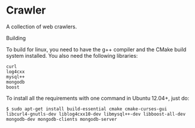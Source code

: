 # Crawler
A collection of web crawlers.

Building

To build for linux, you need to have the g++ compiler and the CMake build system installed. You also need the following libraries:

	curl
	log4cxx
	mysql++
	mongodb
	boost
To install all the requirements with one command in Ubuntu 12.04+, just do:
	
	$ sudo apt-get install build-essential cmake cmake-curses-gui libcurl4-gnutls-dev liblog4cxx10-dev libmysql++-dev libboost-all-dev mongodb-dev mongodb-clients mongodb-server
